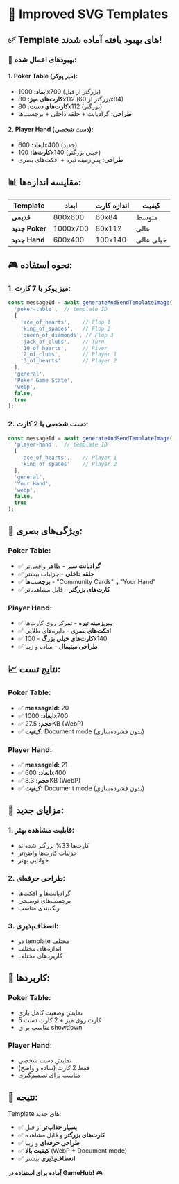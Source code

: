 # 🎨 Improved SVG Templates

## ✅ **Template های بهبود یافته آماده شدند!**

### 🎯 **بهبودهای اعمال شده:**

#### **1. Poker Table (میز پوکر):**
- **ابعاد:** 1000x700 (بزرگتر از قبل)
- **کارت‌های میز:** 80x112 (بزرگتر از 60x84)
- **کارت‌های دست:** 80x112 (بزرگتر)
- **طراحی:** گرادیانت + حلقه داخلی + برچسب‌ها

#### **2. Player Hand (دست شخصی):**
- **ابعاد:** 600x400 (جدید)
- **کارت‌ها:** 100x140 (خیلی بزرگتر)
- **طراحی:** پس‌زمینه تیره + افکت‌های بصری

## 📊 **مقایسه اندازه‌ها:**

| Template | ابعاد | اندازه کارت | کیفیت |
|----------|-------|-------------|-------|
| **قدیمی** | 800x600 | 60x84 | متوسط |
| **جدید Poker** | 1000x700 | 80x112 | عالی |
| **جدید Hand** | 600x400 | 100x140 | خیلی عالی |

## 🎮 **نحوه استفاده:**

### **1. میز پوکر با 7 کارت:**
```typescript
const messageId = await generateAndSendTemplateImage(
  'poker-table',  // template ID
  [
    'ace_of_hearts',    // Flop 1
    'king_of_spades',   // Flop 2  
    'queen_of_diamonds', // Flop 3
    'jack_of_clubs',    // Turn
    '10_of_hearts',     // River
    '2_of_clubs',       // Player 1
    '3_of_hearts'       // Player 2
  ],
  'general',
  'Poker Game State',
  'webp',
  false,
  true
);
```

### **2. دست شخصی با 2 کارت:**
```typescript
const messageId = await generateAndSendTemplateImage(
  'player-hand',  // template ID
  [
    'ace_of_hearts',    // Player 1
    'king_of_spades'    // Player 2
  ],
  'general',
  'Your Hand',
  'webp',
  false,
  true
);
```

## 🎨 **ویژگی‌های بصری:**

### **Poker Table:**
- ✅ **گرادیانت سبز** - ظاهر واقعی‌تر
- ✅ **حلقه داخلی** - جزئیات بیشتر
- ✅ **برچسب‌ها** - "Community Cards" و "Your Hand"
- ✅ **کارت‌های بزرگتر** - قابل مشاهده‌تر

### **Player Hand:**
- ✅ **پس‌زمینه تیره** - تمرکز روی کارت‌ها
- ✅ **افکت‌های بصری** - دایره‌های طلایی
- ✅ **کارت‌های خیلی بزرگ** - 100x140
- ✅ **طراحی مینیمال** - ساده و زیبا

## 📈 **نتایج تست:**

### **Poker Table:**
- ✅ **messageId:** 20
- ✅ **ابعاد:** 1000x700
- ✅ **حجم:** 27.5KB (WebP)
- ✅ **کیفیت:** Document mode (بدون فشرده‌سازی)

### **Player Hand:**
- ✅ **messageId:** 21
- ✅ **ابعاد:** 600x400
- ✅ **حجم:** 8.3KB (WebP)
- ✅ **کیفیت:** Document mode (بدون فشرده‌سازی)

## 🚀 **مزایای جدید:**

### **1. قابلیت مشاهده بهتر:**
- کارت‌ها 33% بزرگتر شده‌اند
- جزئیات کارت‌ها واضح‌تر
- خوانایی بهتر

### **2. طراحی حرفه‌ای:**
- گرادیانت‌ها و افکت‌ها
- برچسب‌های توضیحی
- رنگ‌بندی مناسب

### **3. انعطاف‌پذیری:**
- دو template مختلف
- اندازه‌های مختلف
- کاربردهای مختلف

## 🎯 **کاربردها:**

### **Poker Table:**
- نمایش وضعیت کامل بازی
- 5 کارت روی میز + 2 کارت دست
- مناسب برای showdown

### **Player Hand:**
- نمایش دست شخصی
- فقط 2 کارت (ساده و واضح)
- مناسب برای تصمیم‌گیری

## 🎉 **نتیجه:**

Template های جدید:
- ✅ **بسیار جذاب‌تر** از قبل
- ✅ **کارت‌های بزرگتر** و قابل مشاهده
- ✅ **طراحی حرفه‌ای** و زیبا
- ✅ **کیفیت بالا** (WebP + Document mode)
- ✅ **انعطاف‌پذیری** بیشتر

**آماده برای استفاده در GameHub!** 🎮
